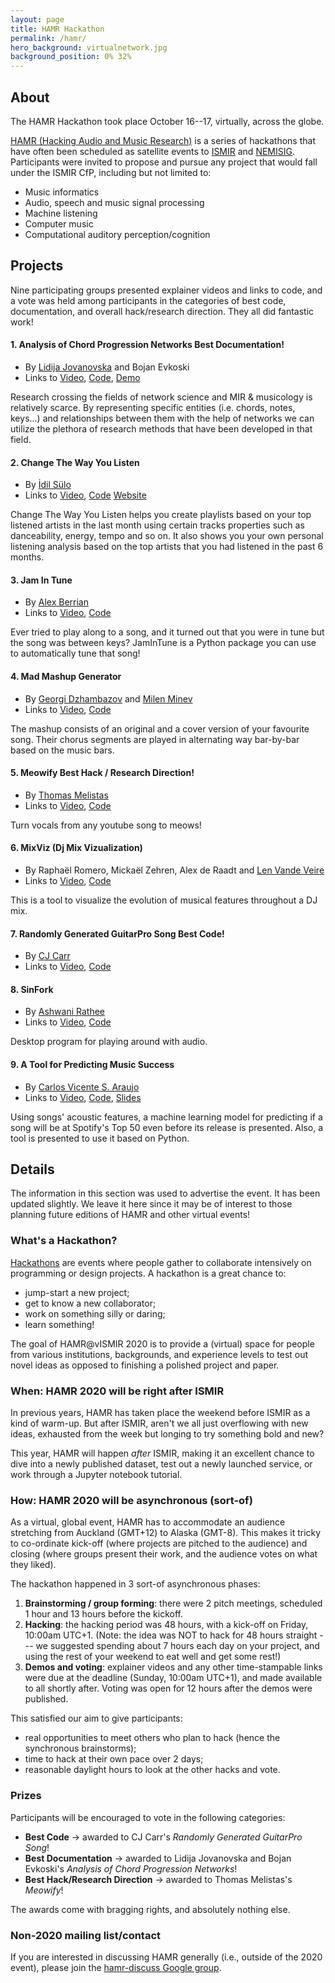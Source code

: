 ```yaml
---
layout: page
title: HAMR Hackathon
permalink: /hamr/
hero_background: virtualnetwork.jpg
background_position: 0% 32%
---
```


## About

The HAMR Hackathon took place October 16--17, virtually, across the globe.

[HAMR (Hacking Audio and Music Research)](https://labrosa.ee.columbia.edu/hamr/) is a series of hackathons that have often been scheduled as satellite events to [ISMIR](https://ismir.net/) and [NEMISIG](http://nemisig.org/). Participants were invited to propose and pursue any project that would fall under the ISMIR CfP, including but not limited to:

-   Music informatics
-   Audio, speech and music signal processing
-   Machine listening
-   Computer music
-   Computational auditory perception/cognition

## Projects

Nine participating groups presented explainer videos and links to code, and a vote was held among participants in the categories of best code, documentation, and overall hack/research direction. They all did fantastic work!

#### 1. Analysis of Chord Progression Networks **Best Documentation!**

- By [Lidija Jovanovska](https://github.com/lidija-jovanovska) and Bojan Evkoski
- Links to [Video](https://youtu.be/g_CONXW3Xpw), [Code](https://github.com/lidija-jovanovska/HAMR-2020), [Demo](https://colab.research.google.com/drive/1zr-yTdOp2xdnS_XYG4hQ1bh6QBEflASU?usp=sharing)

Research crossing the fields of network science and MIR & musicology is relatively scarce. By representing specific entities (i.e. chords, notes, keys...) and relationships between them with the help of networks we can utilize the plethora of research methods that have been developed in that field.

#### 2. Change The Way You Listen

- By [İdil Sülo](https://idilsulo.github.io/)
- Links to [Video](https://youtu.be/lMvLhuDUTA4), [Code](https://github.com/idilsulo/change-the-way-you-listen)
[Website](changethewayyoulisten.pythonanywhere.com/)

Change The Way You Listen helps you create playlists based on your top listened artists in the last month using certain tracks properties such as danceability, energy, tempo and so on. It also shows you your own personal listening analysis based on the top artists that you had listened in the past 6 months.

#### 3. Jam In Tune

- By [Alex Berrian](http://alexberrian.com)
- Links to [Video](https://www.youtube.com/watch?v=fAkMpbIPKv4), [Code](https://github.com/alexberrian/JamInTune)

Ever tried to play along to a song, and it turned out that you were in tune but the song was between keys? JamInTune is a Python package you can use to automatically tune that song!

#### 4. Mad Mashup Generator

- By [Georgi Dzhambazov](https://github.com/georgid) and [Milen Minev](https://github.com/MilenMMinev)
- Links to [Video](https://www.youtube.com/watch?v=Xc99NvCjAXI), [Code](https://github.com/MilenMMinev/mmp)

The mashup consists of an original and a cover version of your favourite song. Their chorus segments are played in alternating way bar-by-bar based on the music bars.

#### 5. Meowify **Best Hack / Research Direction!**

- By [Thomas Melistas](https://github.com/gulnazaki)
- Links to [Video](https://youtu.be/EjrlgksRq0U), [Code](https://github.com/gulnazaki/meowify)

Turn vocals from any youtube song to meows!

#### 6. MixViz (Dj Mix Vizualization)

- By Raphaël Romero, Mickaël Zehren, Alex de Raadt and [Len Vande Veire](https://lenvdv.github.io/)
- Links to [Video](https://www.youtube.com/watch?v=VFGCC-CQ7IY), [Code](https://github.com/lenvdv/hamr-2020-dj-mix-analysis)

This is a tool to visualize the evolution of musical features throughout a DJ mix.

#### 7. Randomly Generated GuitarPro Song **Best Code!**

- By [CJ Carr](https://dadabots.com/)
- Links to [Video](https://www.youtube.com/watch?v=TocDrZs1aL4), [Code](https://github.com/Cortexelus/dadagp)

#### 8. SinFork

- By [Ashwani Rathee](https://github.com/ashwani-rathee)
- Links to [Video](https://youtu.be/xKaJyPVXGSw), [Code](https://github.com/ashwani-rathee/SinFork)

Desktop program for playing around with audio.

#### 9. A Tool for Predicting Music Success

- By [Carlos Vicente S. Araujo](https://scholar.google.com/citations?user=0kZvtr4AAAAJ)
- Links to [Video](https://www.youtube.com/watch?v=nQb-fRebUhk), [Code](https://github.com/RealCVice/hamr-2020), [Slides](https://docs.google.com/presentation/d/1u4AJjzmqWdrmm9-l-d4AN4uQFHU3iyYUrKbT4PmaNPI/edit?usp=sharing)

Using songs' acoustic features, a machine learning model for predicting if a song will be at Spotify's Top 50 even before its release is presented. Also, a tool is presented to use it based on Python.

## Details

The information in this section was used to advertise the event. It has been updated slightly. We leave it here since it may be of interest to those planning future editions of HAMR and other virtual events!

### What's a Hackathon?

[Hackathons](http://en.wikipedia.org/wiki/Hackathon) are events where people gather to collaborate intensively on programming or design projects. A hackathon is a great chance to:

- jump-start a new project;
- get to know a new collaborator;
- work on something silly or daring;
- learn something!

The goal of HAMR\@vISMIR 2020 is to provide a (virtual) space for people from
various institutions, backgrounds, and experience levels to test out
novel ideas as opposed to finishing a polished project and paper.

### When: HAMR 2020 will be right after ISMIR

In previous years, HAMR has taken place the weekend before ISMIR as a kind of warm-up.
But after ISMIR, aren't we all just overflowing with new ideas,
exhausted from the week but longing to try something bold and new?

This year, HAMR will happen *after* ISMIR, making it an excellent chance
to dive into a newly published dataset, test out a newly launched service,
or work through a Jupyter notebook tutorial.

### How: HAMR 2020 will be asynchronous (sort-of)

As a virtual, global event, HAMR has to accommodate an audience stretching from Auckland (GMT+12) to Alaska (GMT-8). This makes it tricky to co-ordinate kick-off (where projects are pitched to the audience) and closing (where groups present their work, and the audience votes on what they liked).

The hackathon happened in 3 sort-of asynchronous phases:

1. **Brainstorming / group forming**: there were 2 pitch meetings, scheduled 1 hour and 13 hours before the kickoff.
2. **Hacking**: the hacking period was 48 hours, with a kick-off on Friday, 10:00am UTC+1. (Note: the idea was NOT to hack for 48 hours straight --- we suggested spending about 7 hours each day on your project, and using the rest of your weekend to eat well and get some rest!)
3. **Demos and voting**: explainer videos and any other time-stampable links were due at the deadline (Sunday, 10:00am UTC+1), and made available to all shortly after. Voting was open for 12 hours after the demos were published.

This satisfied our aim to give participants:
- real opportunities to meet others who plan to hack (hence the synchronous brainstorms);
- time to hack at their own pace over 2 days;
- reasonable daylight hours to look at the other hacks and vote.

### Prizes

Participants will be encouraged to vote in the following categories:

-   **Best Code** → awarded to CJ Carr's *Randomly Generated GuitarPro Song*!
-   **Best Documentation** → awarded to Lidija Jovanovska and Bojan Evkoski's *Analysis of Chord Progression Networks*!
-   **Best Hack/Research Direction** → awarded to Thomas Melistas's *Meowify*!

The awards come with bragging rights, and absolutely nothing else.

### Non-2020 mailing list/contact

If you are interested in discussing HAMR generally (i.e., outside of the 2020 event), please join the [hamr-discuss Google group](https://groups.google.com/forum/?fromgroups#!forum/hamr-discuss).
